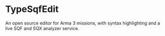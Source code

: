 # TypeSqfEdit
An open source editor for Arma 3 missions, with syntax highlighting and a live SQF and SQX analyzer service.
